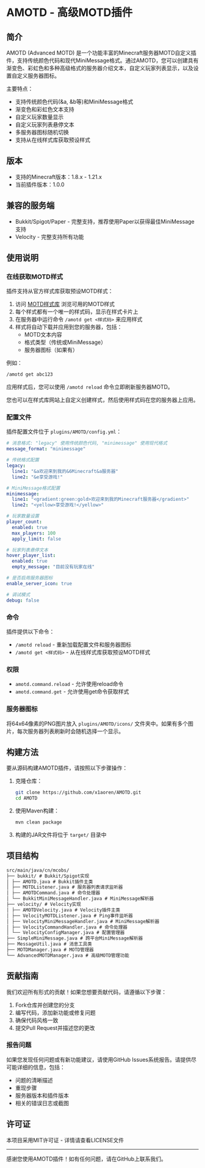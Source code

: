 # AMOTD - 高级MOTD插件

## 简介

AMOTD (Advanced MOTD) 是一个功能丰富的Minecraft服务器MOTD自定义插件，支持传统颜色代码和现代MiniMessage格式。通过AMOTD，您可以创建具有渐变色、彩虹色和多种高级格式的服务器介绍文本，自定义玩家列表显示，以及设置自定义服务器图标。

主要特点：
- 支持传统颜色代码(&a, &b等)和MiniMessage格式
- 渐变色和彩虹色文本支持
- 自定义玩家数量显示
- 自定义玩家列表悬停文本
- 多服务器图标随机切换
- 支持从在线样式库获取预设样式

## 版本

- 支持的Minecraft版本：1.8.x - 1.21.x
- 当前插件版本：1.0.0

## 兼容的服务端

- Bukkit/Spigot/Paper - 完整支持，推荐使用Paper以获得最佳MiniMessage支持
- Velocity - 完整支持所有功能

## 使用说明

### 在线获取MOTD样式

插件支持从官方样式库获取预设MOTD样式：

1. 访问 [MOTD样式库](https://motd.mcobs.cn/) 浏览可用的MOTD样式
2. 每个样式都有一个唯一的样式码，显示在样式卡片上
3. 在服务器中运行命令 `/amotd get <样式码>` 来应用样式
4. 样式将自动下载并应用到您的服务器，包括：
   - MOTD文本内容
   - 格式类型（传统或MiniMessage）
   - 服务器图标（如果有）

例如：
```bash
/amotd get abc123
```

应用样式后，您可以使用 `/amotd reload` 命令立即刷新服务器MOTD。

您也可以在样式库网站上自定义创建样式，然后使用样式码在您的服务器上应用。

### 配置文件

插件配置文件位于 `plugins/AMOTD/config.yml`：

```yaml
# 消息格式: "legacy" 使用传统颜色代码, "minimessage" 使用现代格式
message_format: "minimessage"

# 传统格式配置
legacy:
  line1: "&a欢迎来到我的&6Minecraft&a服务器"
  line2: "&e享受游戏!"

# MiniMessage格式配置
minimessage:
  line1: "<gradient:green:gold>欢迎来到我的Minecraft服务器</gradient>"
  line2: "<yellow>享受游戏!</yellow>"

# 玩家数量设置
player_count:
  enabled: true
  max_players: 100
  apply_limit: false

# 玩家列表悬停文本
hover_player_list:
  enabled: true
  empty_message: "目前没有玩家在线"

# 是否启用服务器图标
enable_server_icon: true

# 调试模式
debug: false
```

### 命令

插件提供以下命令：

- `/amotd reload` - 重新加载配置文件和服务器图标
- `/amotd get <样式码>` - 从在线样式库获取预设MOTD样式

### 权限

- `amotd.command.reload` - 允许使用reload命令
- `amotd.command.get` - 允许使用get命令获取样式

### 服务器图标

将64x64像素的PNG图片放入 `plugins/AMOTD/icons/` 文件夹中。如果有多个图片，每次服务器列表刷新时会随机选择一个显示。

## 构建方法

要从源码构建AMOTD插件，请按照以下步骤操作：

1. 克隆仓库：
   ```bash
   git clone https://github.com/x1aoren/AMOTD.git
   cd AMOTD
   ```

2. 使用Maven构建：
   ```bash
   mvn clean package
   ```

3. 构建的JAR文件将位于 `target/` 目录中

## 项目结构

```txt
src/main/java/cn/mcobs/
├── bukkit/ # Bukkit/Spigot实现
│ ├── AMOTD.java # Bukkit插件主类
│ ├── MOTDListener.java # 服务器列表请求监听器
│ ├── AMOTDCommand.java # 命令处理器
│ └── BukkitMiniMessageHandler.java # MiniMessage解析器
├── velocity/ # Velocity实现
│ ├── AMOTDVelocity.java # Velocity插件主类
│ ├── VelocityMOTDListener.java # Ping事件监听器
│ ├── VelocityMiniMessageHandler.java # MiniMessage解析器
│ ├── VelocityCommandHandler.java # 命令处理器
│ └── VelocityConfigManager.java # 配置管理器
├── SimpleMiniMessage.java # 跨平台MiniMessage解析器
├── MessageUtil.java # 消息工具类
├── MOTDManager.java # MOTD管理器
└── AdvancedMOTDManager.java # 高级MOTD管理功能
```


## 贡献指南

我们欢迎所有形式的贡献！如果您想要贡献代码，请遵循以下步骤：

1. Fork仓库并创建您的分支
2. 编写代码，添加新功能或修复问题
3. 确保代码风格一致
4. 提交Pull Request并描述您的更改

### 报告问题

如果您发现任何问题或有新功能建议，请使用GitHub Issues系统报告。请提供尽可能详细的信息，包括：

- 问题的清晰描述
- 重现步骤
- 服务器版本和插件版本
- 相关的错误日志或截图

## 许可证

本项目采用MIT许可证 - 详情请查看LICENSE文件

---

感谢您使用AMOTD插件！如有任何问题，请在GitHub上联系我们。
